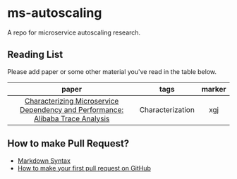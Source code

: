 # ms-autoscaling
A repo for microservice autoscaling research.

## Reading List
Please add paper or some other material you've read in the table below.

|                                     paper                                      |       tags       | marker |
|:------------------------------------------------------------------------------:|:----------------:|:------:|
| [Characterizing Microservice Dependency and Performance: Alibaba Trace Analysis]([https://doi.org/10.1145/3472883.3487003](https://doi.org/10.1145/3472883.3487003)) | Characterization |  xgj   |


## How to make Pull Request?
- [Markdown Syntax](https://www.markdownguide.org/cheat-sheet/)
- [How to make your first pull request on GitHub](https://www.freecodecamp.org/news/how-to-make-your-first-pull-request-on-github-3/)

